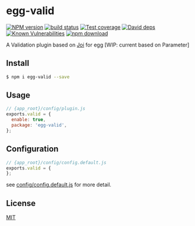 # egg-valid

[![NPM version][npm-image]][npm-url]
[![build status][travis-image]][travis-url]
[![Test coverage][codecov-image]][codecov-url]
[![David deps][david-image]][david-url]
[![Known Vulnerabilities][snyk-image]][snyk-url]
[![npm download][download-image]][download-url]

[npm-image]: https://img.shields.io/npm/v/egg-valid.svg?style=flat-square
[npm-url]: https://npmjs.org/package/egg-valid
[travis-image]: https://img.shields.io/travis/eggjs/egg-valid.svg?style=flat-square
[travis-url]: https://travis-ci.org/eggjs/egg-valid
[codecov-image]: https://img.shields.io/codecov/c/github/eggjs/egg-valid.svg?style=flat-square
[codecov-url]: https://codecov.io/github/eggjs/egg-valid?branch=master
[david-image]: https://img.shields.io/david/eggjs/egg-valid.svg?style=flat-square
[david-url]: https://david-dm.org/eggjs/egg-valid
[snyk-image]: https://snyk.io/test/npm/egg-valid/badge.svg?style=flat-square
[snyk-url]: https://snyk.io/test/npm/egg-valid
[download-image]: https://img.shields.io/npm/dm/egg-valid.svg?style=flat-square
[download-url]: https://npmjs.org/package/egg-valid
[joi]: https://github.com/hapijs/joi

A Validation plugin based on [Joi][joi] for egg [WIP: current based on Parameter]

## Install

```bash
$ npm i egg-valid --save
```

## Usage

```js
// {app_root}/config/plugin.js
exports.valid = {
  enable: true,
  package: 'egg-valid',
};
```

## Configuration

```js
// {app_root}/config/config.default.js
exports.valid = {
};
```

see [config/config.default.js](config/config.default.js) for more detail.

## License

[MIT](LICENSE)
